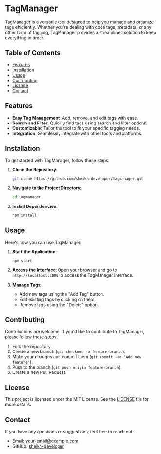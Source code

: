 # TagManager

TagManager is a versatile tool designed to help you manage and organize tags efficiently. Whether you're dealing with code tags, metadata, or any other form of tagging, TagManager provides a streamlined solution to keep everything in order.

## Table of Contents

- [Features](#features)
- [Installation](#installation)
- [Usage](#usage)
- [Contributing](#contributing)
- [License](#license)
- [Contact](#contact)

## Features

- **Easy Tag Management**: Add, remove, and edit tags with ease.
- **Search and Filter**: Quickly find tags using search and filter options.
- **Customizable**: Tailor the tool to fit your specific tagging needs.
- **Integration**: Seamlessly integrate with other tools and platforms.

## Installation

To get started with TagManager, follow these steps:

1. **Clone the Repository**:
   ```bash
   git clone https://github.com/sheikh-developer/tagmanager.git
   ```

2. **Navigate to the Project Directory**:
   ```bash
   cd tagmanager
   ```

3. **Install Dependencies**:
   ```bash
   npm install
   ```

## Usage

Here's how you can use TagManager:

1. **Start the Application**:
   ```bash
   npm start
   ```

2. **Access the Interface**:
   Open your browser and go to `http://localhost:3000` to access the TagManager interface.

3. **Manage Tags**:
   - Add new tags using the "Add Tag" button.
   - Edit existing tags by clicking on them.
   - Remove tags using the "Delete" option.

## Contributing

Contributions are welcome! If you'd like to contribute to TagManager, please follow these steps:

1. Fork the repository.
2. Create a new branch (`git checkout -b feature-branch`).
3. Make your changes and commit them (`git commit -am 'Add new feature'`).
4. Push to the branch (`git push origin feature-branch`).
5. Create a new Pull Request.

## License

This project is licensed under the MIT License. See the [LICENSE](LICENSE) file for more details.

## Contact

If you have any questions or suggestions, feel free to reach out:

- Email: [your-email@example.com](mailto:your-email@example.com)
- GitHub: [sheikh-developer](https://github.com/sheikh-developer)
